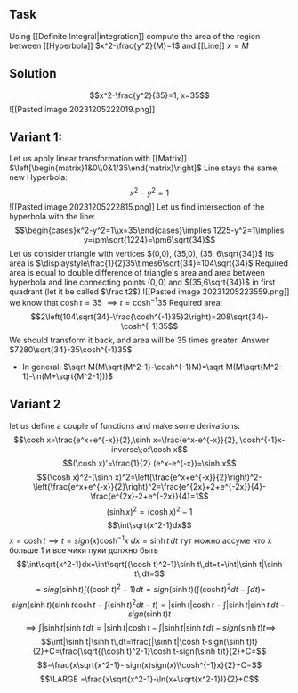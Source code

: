 ## Task
Using [[Definite Integral|integration]] compute the area of the region between [[Hyperbola]]
$x^2-\frac{y^2}{M}=1$ and [[Line]] $x=M$
## Solution
$$x^2-\frac{y^2}{35}=1, x=35$$
![[Pasted image 20231205222019.png]]
## Variant 1:
Let us apply linear transformation with [[Matrix]] $\left[\begin{matrix}1&0\\0&1/35\end{matrix}\right]$
Line stays the same, new Hyperbola: $$x^2-y^2=1$$
![[Pasted image 20231205222815.png]]
Let us find intersection of the hyperbola with the line: $$\begin{cases}x^2-y^2=1\\x=35\end{cases}\implies 1225-y^2=1\implies y=\pm\sqrt{1224}=\pm6\sqrt{34}$$
Let us consider triangle with vertices $(0,0), (35,0), (35, 6\sqrt{34})$
Its area is $\displaystyle\frac{1}{2}35\times6\sqrt{34}=104\sqrt{34}$
Required area is equal to double difference of triangle's area and area between hyperbola and line connecting points $(0,0)$ and $(35,6\sqrt{34})$ in first quadrant (let it be called $\frac t2$)
![[Pasted image 20231205223559.png]]
we know that $\cosh t=35$
$\implies t=\cosh^{-1}35$
Required area: $$2\left(104\sqrt{34}-\frac{\cosh^{-1}35}2\right)=208\sqrt{34}-\cosh^{-1}35$$
We should transform it back, and area will be $35$ times greater.
Answer $7280\sqrt{34}-35\cosh^{-1}35$
- In general:
$\sqrt M(M\sqrt{M^2-1}-\cosh^{-1}M)=\sqrt M(M\sqrt{M^2-1}-\ln(M+\sqrt{M^2-1}))$
## Variant 2
let us define a couple of functions and make some derivations:
$$\cosh x=\frac{e^x+e^{-x}}{2},\sinh x=\frac{e^x-e^{-x}}{2}, \cosh^{-1}x-inverse\;of\cosh x$$
$$(\cosh x)'=\frac{1}{2} (e^x-e^{-x})=\sinh x$$
$$(\cosh x)^2-(\sinh x)^2=\left(\frac{e^x+e^{-x}}{2}\right)^2-\left(\frac{e^x+e^{-x}}{2}\right)^2=\frac{e^{2x}+2+e^{-2x}}{4}-\frac{e^{2x}-2+e^{-2x}}{4}=1$$
$$(\sinh x)^2=(\cosh x)^2-1$$
$$\int\sqrt{x^2-1}dx$$
$x=\cosh t\implies t=sign(x)\cosh^{-1}x$
$dx=\sinh t\,dt$
тут можно ассуме что х больше 1 и все чики пуки должно быть
$$\int\sqrt{x^2-1}dx=\int\sqrt{(\cosh t)^2-1}\sinh t\,dt=t=\int|\sinh t|\sinh t\,dt=$$
$$=sing(\sinh t)\int((\cosh t)^2-1)dt=sign(\sinh t)\left(\int(\cosh t)^2dt-\int dt\right)=$$
$$sign(\sinh t)\left(\sinh t\cosh t-\int(\sinh t)^2dt-t\right)=|\sinh t| \cosh t-\int|\sinh t|\sinh t\,dt-sign(\sinh t)t$$
$$\implies \int|\sinh t|\sinh t\,dt=|\sinh t|\cosh t-\int|\sinh t|\sinh t\,dt-sign(\sinh t)t\implies$$
$$\int|\sinh t|\sinh t\,dt=\frac{|\sinh t|\cosh t-sign(\sinh t)t}{2}+C=\frac{\sqrt{(\cosh t)^2-1}\cosh t-sign(\sinh t)t}{2}+C=$$
$$=\frac{x\sqrt{x^2-1}- sign(x)sign(x)\\cosh^{-1}x}{2}+C=$$
$$\LARGE =\frac{x\sqrt{x^2-1}-\ln(x+\sqrt{x^2-1})}{2}+C$$
